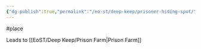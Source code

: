 ```yaml
---
{"dg-publish":true,"permalink":"/eo-st/deep-keep/prisoner-hiding-spot/","updated":"2025-06-22T15:06:52.305-04:00"}
---
```


 

#place
 


Leads to [[EoST/Deep Keep/Prison Farm\|Prison Farm]]


<script src="https://giscus.app/client.js"
        data-repo="MisterCheesy/first-portal"
        data-repo-id="R_kgDOO4QXMg"
        data-category="General"
        data-category-id="DIC_kwDOO4QXMs4Cr2m0"
        data-mapping="pathname"
        data-strict="0"
        data-reactions-enabled="1"
        data-emit-metadata="0"
        data-input-position="top"
        data-theme="dark"
        data-lang="en"
        crossorigin="anonymous"
        async>
</script>